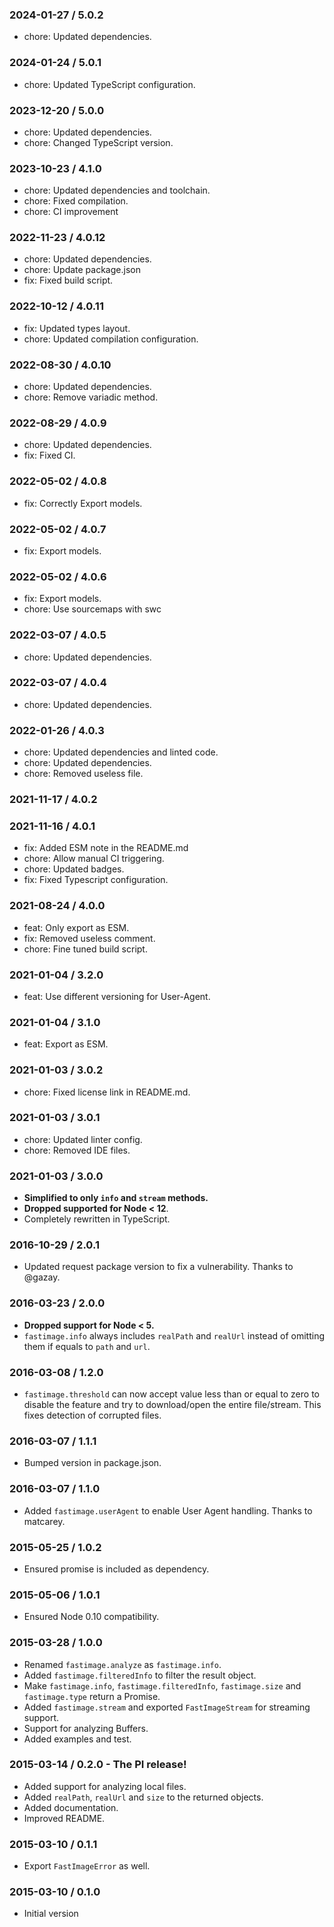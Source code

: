 ### 2024-01-27 / 5.0.2

- chore: Updated dependencies.

### 2024-01-24 / 5.0.1

- chore: Updated TypeScript configuration.

### 2023-12-20 / 5.0.0

- chore: Updated dependencies.
- chore: Changed TypeScript version.

### 2023-10-23 / 4.1.0

- chore: Updated dependencies and toolchain.
- chore: Fixed compilation.
- chore: CI improvement

### 2022-11-23 / 4.0.12

- chore: Updated dependencies.
- chore: Update package.json
- fix: Fixed build script.

### 2022-10-12 / 4.0.11

- fix: Updated types layout.
- chore: Updated compilation configuration.

### 2022-08-30 / 4.0.10

- chore: Updated dependencies.
- chore: Remove variadic method.

### 2022-08-29 / 4.0.9

- chore: Updated dependencies.
- fix: Fixed CI.

### 2022-05-02 / 4.0.8

- fix: Correctly Export models.

### 2022-05-02 / 4.0.7

- fix: Export models.

### 2022-05-02 / 4.0.6

- fix: Export models.
- chore: Use sourcemaps with swc

### 2022-03-07 / 4.0.5

- chore: Updated dependencies.

### 2022-03-07 / 4.0.4

- chore: Updated dependencies.

### 2022-01-26 / 4.0.3

- chore: Updated dependencies and linted code.
- chore: Updated dependencies.
- chore: Removed useless file.

### 2021-11-17 / 4.0.2


### 2021-11-16 / 4.0.1

- fix: Added ESM note in the README.md
- chore: Allow manual CI triggering.
- chore: Updated badges.
- fix: Fixed Typescript configuration.

### 2021-08-24 / 4.0.0

- feat: Only export as ESM.
- fix: Removed useless comment.
- chore: Fine tuned build script.

### 2021-01-04 / 3.2.0

- feat: Use different versioning for User-Agent.

### 2021-01-04 / 3.1.0

- feat: Export as ESM.

### 2021-01-03 / 3.0.2

- chore: Fixed license link in README.md.

### 2021-01-03 / 3.0.1

- chore: Updated linter config.
- chore: Removed IDE files.

### 2021-01-03 / 3.0.0

- **Simplified to only `info` and `stream` methods.**
- **Dropped supported for Node < 12**.
- Completely rewritten in TypeScript.

### 2016-10-29 / 2.0.1

- Updated request package version to fix a vulnerability. Thanks to @gazay.

### 2016-03-23 / 2.0.0

- **Dropped support for Node < 5.**
- `fastimage.info` always includes `realPath` and `realUrl` instead of omitting them if equals to `path` and `url`.

### 2016-03-08 / 1.2.0

- `fastimage.threshold` can now accept value less than or equal to zero to disable the feature and try to download/open the entire file/stream. This fixes detection of corrupted files.

### 2016-03-07 / 1.1.1

- Bumped version in package.json.

### 2016-03-07 / 1.1.0

- Added `fastimage.userAgent` to enable User Agent handling. Thanks to matcarey.

### 2015-05-25 / 1.0.2

- Ensured promise is included as dependency.

### 2015-05-06 / 1.0.1

- Ensured Node 0.10 compatibility.

### 2015-03-28 / 1.0.0

- Renamed `fastimage.analyze` as `fastimage.info`.
- Added `fastimage.filteredInfo` to filter the result object.
- Make `fastimage.info`, `fastimage.filteredInfo`, `fastimage.size` and `fastimage.type` return a Promise.
- Added `fastimage.stream` and exported `FastImageStream` for streaming support.
- Support for analyzing Buffers.
- Added examples and test.

### 2015-03-14 / 0.2.0 - The PI release!

- Added support for analyzing local files.
- Added `realPath`, `realUrl` and `size` to the returned objects.
- Added documentation.
- Improved README.

### 2015-03-10 / 0.1.1

- Export `FastImageError` as well.

### 2015-03-10 / 0.1.0

- Initial version
